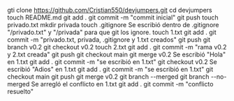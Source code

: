 gti clone https://github.com/Cristian550/devjumpers.git
cd devjumpers
touch README.md
git add .
git commit -m "commit inicial"
git push
touch privado.txt
mkdir privada
touch .gitignore
Se escribió dentro de .gitignore "/privado.txt" y "/privada" para que git los ignore.
touch 1.txt
git add .
git commit -m "privado.txt, privada, .gitignore y 1.txt creados"
git push
git branch v0.2
git checkout v0.2
touch 2.txt
git add .
git commit -m "rama v0.2 y 2.txt creada"
git push
git checkout main
git merge v0.2
Se escribió "Hola" en 1.txt
git add .
git commit -m "se escribió <Hola> en 1.txt"
git checkout v0.2
Se escribió "Adios" en 1.txt
git add .
git commit -m "se escribió <Adios> en 1.txt"
git checkout main
git push
git merge v0.2
git branch --merged
git branch --no-merged
Se arregló el conflicto en 1.txt
git add .
git commit -m "conflicto resuelto"